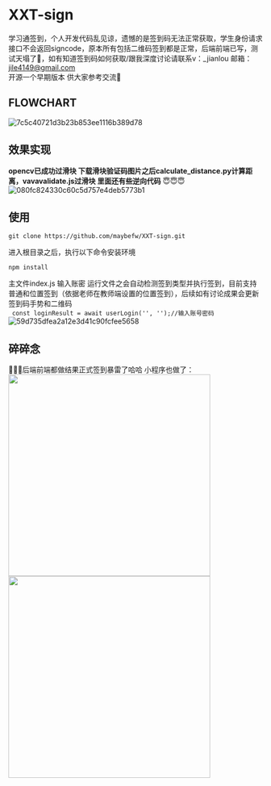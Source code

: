 # XXT-sign
学习通签到，个人开发代码乱见谅，遗憾的是签到码无法正常获取，学生身份请求接口不会返回signcode，原本所有包括二维码签到都是正常，后端前端已写，测试天塌了🫠，如有知道签到码如何获取/跟我深度讨论请联系v：_jianlou  邮箱：jile4149@gmail.com    
开源一个早期版本 供大家参考交流🫠
## FLOWCHART
![7c5c40721d3b23b853ee1116b389d78](https://github.com/user-attachments/assets/eaa8ee2d-b519-4af0-9ba7-1cf6c20d86e6)
## 效果实现
**opencv已成功过滑块 下载滑块验证码图片之后calculate_distance.py计算距离，vavavalidate.js过滑块 里面还有些逆向代码**      😇😇😇   
![080fc824330c60c5d757e4deb5773b1](https://github.com/user-attachments/assets/9a6e6ad6-fdbd-4925-b1a2-ab525a802fbc)

## 使用
```
git clone https://github.com/maybefw/XXT-sign.git
```
进入根目录之后，执行以下命令安装环境
```
npm install
```
主文件index.js 输入账密 运行文件之会自动检测签到类型并执行签到，目前支持普通和位置签到（依据老师在教师端设置的位置签到），后续如有讨论成果会更新签到码手势和二维码   
` const loginResult = await userLogin('', '');//输入账号密码`
![59d735dfea2a12e3d41c90fcfee5658](https://github.com/user-attachments/assets/7e3841d3-770f-47da-94d7-18ac9829c0f0)

## 碎碎念
🫥🫥🫥后端前端都做结果正式签到暴雷了哈哈 小程序也做了：   
<img src="https://github.com/user-attachments/assets/868f2f0a-8ddc-44bf-9e53-d354d7daaa96" width="400" />
<img src="https://github.com/user-attachments/assets/09f70ae1-fe3a-4394-9ab6-225c6c0a04c7" width="400" />
